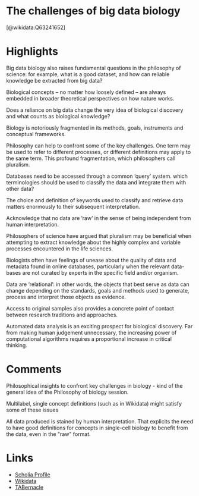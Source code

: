 
The challenges of big data biology
==================================
  
  [@wikidata:Q63241652]  

# Highlights

Big data biology also raises fundamental questions in the philosophy of science: for example, what is a good dataset, and how can reliable knowledge be extracted from big data?

Biological concepts – no matter how loosely defined – are always embedded in broader theoretical perspectives on how nature works.

Does a reliance on big data change the very idea of biological discovery and what counts as biological knowledge? 

Biology is notoriously fragmented in its methods, goals, instruments and conceptual frameworks.

Philosophy  can help to confront some of the key challenges. One term may be used to refer to different processes, or different definitions may apply to the same term. This profound fragmentation, which philosophers call pluralism.

Databases need to be accessed through a common ‘query’ system. which terminologies should be used to classify the data and integrate them with other data?

The choice and definition of keywords used to classify and retrieve data matters enormously to their subsequent interpretation. 

Acknowledge that no data are ’raw’ in the sense of being independent from human interpretation.

Philosophers of science have argued that pluralism may be beneficial when attempting to extract knowledge about the highly complex and variable processes encountered in the life sciences.

Biologists often have feelings of unease about the quality of data and metadata found in online databases, particularly when the relevant data- bases are not curated by experts in the specific field and/or organism.

Data are ’relational’: in other words, the objects that best serve as data can change depending on the standards, goals and methods used to generate, process and interpret those objects as evidence.

Access to original samples also provides a concrete point of contact between research traditions and approaches.

Automated data analysis is an exciting prospect for biological discovery. Far from making human judgement unnecessary, the increasing power of computational algorithms requires a proportional increase in critical thinking.

# Comments

Philosophical insights to confront key challenges in biology - kind of the general idea of the Philosophy of biology session. 

Multilabel, single concept definitions (such as in Wikidata) might satisfy some of these issues

All data produced is stained by human interpretation. That explicits the need to have good definitions for concepts in single-cell biology to benefit from the data, even in the "raw" format. 


# Links
  
 * [Scholia Profile](https://scholia.toolforge.org/work/Q63241652)  
 * [Wikidata](https://www.wikidata.org/wiki/Q63241652)  
 * [TABernacle](https://tabernacle.toolforge.org/?#/tab/manual/Q63241652/P921%3BP4510)  
